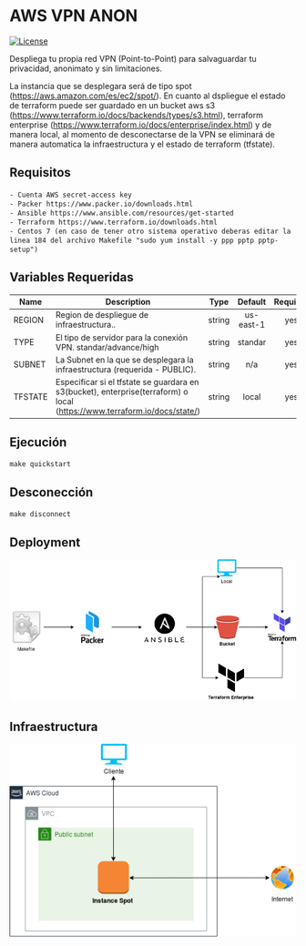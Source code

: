 # AWS VPN ANON
[![License](https://img.shields.io/badge/License-Apache%202.0-blue.svg)](https://opensource.org/licenses/Apache-2.0)

Despliega tu propia red VPN (Point-to-Point) para salvaguardar tu privacidad, anonimato y sin limitaciones.

La instancia que se desplegara será de tipo spot (https://aws.amazon.com/es/ec2/spot/). En cuanto al dspliegue el estado de terraform puede ser guardado en un bucket aws s3 (https://www.terraform.io/docs/backends/types/s3.html), terraform enterprise (https://www.terraform.io/docs/enterprise/index.html) y de manera local, al momento de desconectarse de la VPN se eliminará de manera automatica la infraestructura y el estado de terraform (tfstate).

## Requisitos
    - Cuenta AWS secret-access key
    - Packer https://www.packer.io/downloads.html
    - Ansible https://www.ansible.com/resources/get-started
    - Terraform https://www.terraform.io/downloads.html
    - Centos 7 (en caso de tener otro sistema operativo deberas editar la linea 184 del archivo Makefile "sudo yum install -y ppp pptp pptp-setup")

## Variables Requeridas
| Name | Description | Type | Default | Required |
|------|-------------|:----:|:-----:|:-----:|
| REGION | Region de despliegue de infraestructura.. | string | us-east-1 | yes |
| TYPE | El tipo de servidor para la conexión VPN. standar/advance/high | string | standar | yes |
| SUBNET | La Subnet en la que se desplegara la infraestructura (requerida - PUBLIC). | string | n/a | yes |
| TFSTATE | Especificar si el tfstate se guardara en s3(bucket), enterprise(terraform) o local (https://www.terraform.io/docs/state/) | string | local | yes |

## Ejecución
```hcl
make quickstart
```

## Desconección
```hcl
make disconnect 
```

## Deployment
![picture](imgs/deploy.png)

## Infraestructura
![picture](imgs/infraestructura.png)